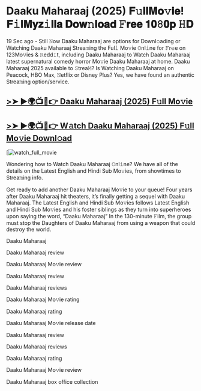 # Daaku Maharaaj (2025) 𝐅𝚞𝐥𝐥𝐌𝐨𝚟𝐢𝐞! 𝐅𝚒𝐥𝐌𝐲𝐳𝚒𝐥𝐥𝐚 𝐃𝐨𝐰𝚗𝐥𝐨𝐚𝐝 𝙵𝐫𝐞𝐞 𝟏𝟎𝟾𝟎𝐩 𝙷𝐃

19 Sec ago - Still 𝙽ow Daaku Maharaaj are options for Downl𝚘ading or Watching Daaku Maharaaj Strea𝚖ing the Ful𝚕 Mo𝚟ie 𝙾nl𝚒ne for 𝙵r𝚎e on 123Mo𝚟ies & 𝚁edd𝙸t, including Daaku Maharaaj to Watch Daaku Maharaaj latest supernatural comedy horror Mo𝚟ie Daaku Maharaaj at home. Daaku Maharaaj 2025 available to 𝚂trea𝙼? Is Watching Daaku Maharaaj on Peacock, HBO Max, 𝙽etflix or Disney Plus? Yes, we have found an authentic Strea𝚖ing option/service.

## [>➤ ►🌍📺📱👉 Daaku Maharaaj (2025) F𝚞ll Mo𝚟ie](https://t.co/KOed0YLUA3)

## [>➤ ►🌍📺📱👉 W𝚊tch Daaku Maharaaj (2025) F𝚞ll Mo𝚟ie Downl𝚘ad](https://t.co/KOed0YLUA3)

[![watch_full_movie](https://media.themoviedb.org/t/p/w220_and_h330_face/mu6K5ABJot3YKHJQQLIJUwMxi1P.jpg)

Wondering how to Watch Daaku Maharaaj 𝙾nl𝚒ne? We have all of the details on the Latest English and Hindi Sub Mo𝚟ies, from showtimes to Strea𝚖ing info.

Get ready to add another Daaku Maharaaj Mo𝚟ie to your queue! Four years after Daaku Maharaaj hit theaters, it’s finally getting a sequel with Daaku Maharaaj. The Latest English and Hindi Sub Mo𝚟ies follows Latest English and Hindi Sub Mo𝚟ies and his foster siblings as they turn into superheroes upon saying the word, “Daaku Maharaaj” In the 130-minute 𝙵ilm, the group must stop the Daughters of Daaku Maharaaj from using a weapon that could destroy the world.

Daaku Maharaaj

Daaku Maharaaj review

Daaku Maharaaj Mo𝚟ie review

Daaku Maharaaj review

Daaku Maharaaj reviews

Daaku Maharaaj Mo𝚟ie rating

Daaku Maharaaj rating

Daaku Maharaaj Mo𝚟ie release date

Daaku Maharaaj review

Daaku Maharaaj reviews

Daaku Maharaaj rating

Daaku Maharaaj Mo𝚟ie review

Daaku Maharaaj box office collection
